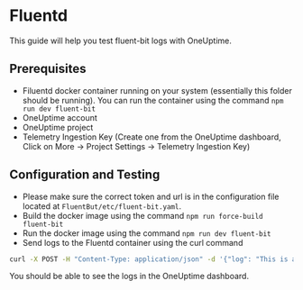 # Fluentd

This guide will help you test fluent-bit logs with OneUptime.

## Prerequisites

- Filuentd docker container running on your system (essentially this folder should be running). 
    You can run the container using the command `npm run dev fluent-bit`
- OneUptime account
- OneUptime project
- Telemetry Ingestion Key (Create one from the OneUptime dashboard, Click on More -> Project Settings -> Telemetry Ingestion Key)


## Configuration and Testing

- Please make sure the correct token and url is in the configuration file located at `FluentBut/etc/fluent-bit.yaml`. 
- Build the docker image using the command `npm run force-build fluent-bit`
- Run the docker image using the command `npm run dev fluent-bit`
- Send logs to the Fluentd container using the curl command 

```bash
curl -X POST -H "Content-Type: application/json" -d '{"log": "This is a test log message"}' http://localhost:8889
```

You should be able to see the logs in the OneUptime dashboard.



